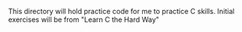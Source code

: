 This directory will hold practice code for me to practice C skills.
Initial exercises will be from "Learn C the Hard Way"
